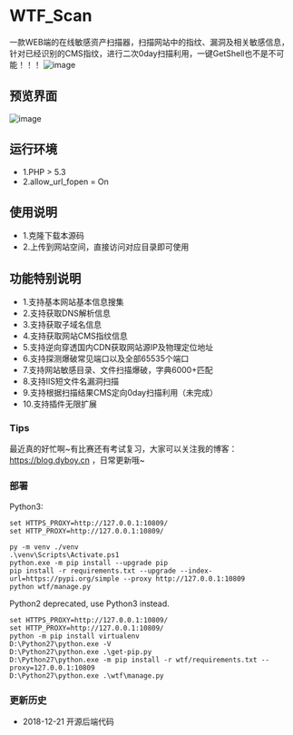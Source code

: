 # WTF_Scan

一款WEB端的在线敏感资产扫描器，扫描网站中的指纹、漏洞及相关敏感信息，针对已经识别的CMS指纹，进行二次0day扫描利用，一键GetShell也不是不可能！！！
![image](https://upload-images.jianshu.io/upload_images/6661013-a5ca96416f635dc1.png)

## 预览界面

![image](https://upload-images.jianshu.io/upload_images/6661013-35d11c212e2a941d.png)

## 运行环境

- 1.PHP > 5.3
- 2.allow_url_fopen = On

## 使用说明

- 1.克隆下载本源码
- 2.上传到网站空间，直接访问对应目录即可使用

## 功能特别说明

- 1.支持基本网站基本信息搜集
- 2.支持获取DNS解析信息
- 3.支持获取子域名信息
- 4.支持获取网站CMS指纹信息
- 5.支持逆向穿透国内CDN获取网站源IP及物理定位地址
- 6.支持探测爆破常见端口以及全部65535个端口
- 7.支持网站敏感目录、文件扫描爆破，字典6000+匹配
- 8.支持IIS短文件名漏洞扫描
- 9.支持根据扫描结果CMS定向0day扫描利用（未完成）
- 10.支持插件无限扩展

### Tips

最近真的好忙啊~有比赛还有考试复习，大家可以关注我的博客：<https://blog.dyboy.cn> ，日常更新哦~

### 部署

Python3:

```shell
set HTTPS_PROXY=http://127.0.0.1:10809/
set HTTP_PROXY=http://127.0.0.1:10809/

py -m venv ./venv
.\venv\Scripts\Activate.ps1
python.exe -m pip install --upgrade pip
pip install -r requirements.txt --upgrade --index-url=https://pypi.org/simple --proxy http://127.0.0.1:10809
python wtf/manage.py
```

Python2 deprecated, use Python3 instead.

```shell
set HTTPS_PROXY=http://127.0.0.1:10809/
set HTTP_PROXY=http://127.0.0.1:10809/
python -m pip install virtualenv
D:\Python27\python.exe -V
D:\Python27\python.exe .\get-pip.py
D:\Python27\python.exe -m pip install -r wtf/requirements.txt --proxy=127.0.0.1:10809
D:\Python27\python.exe .\wtf\manage.py
```

### 更新历史

- 2018-12-21 开源后端代码
